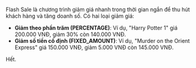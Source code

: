   
Flash Sale là chương trình giảm giá nhanh trong thời gian ngắn để thu hút khách hàng và tăng doanh số. Có hai loại giảm giá:

- **Giảm theo phần trăm (PERCENTAGE)**: Ví dụ, "Harry Potter 1" giá 200.000 VNĐ, giảm 30% còn 140.000 VNĐ.
- **Giảm số tiền cố định (FIXED_AMOUNT)**: Ví dụ, "Murder on the Orient Express" giá 150.000 VNĐ, giảm 5.000 VNĐ còn 145.000 VNĐ.

Hết.